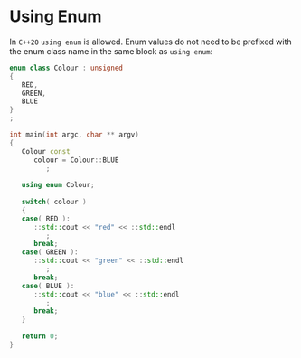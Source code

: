 # Using Enum

In `C++20` `using enum` is allowed. Enum values do not need to be prefixed with the enum class name in the same block as `using enum`:

```c++
enum class Colour : unsigned
{
   RED,
   GREEN,
   BLUE
}
;

int main(int argc, char ** argv)
{
   Colour const
      colour = Colour::BLUE
         ;
   
   using enum Colour;
   
   switch( colour )
   {
   case( RED ):
      ::std::cout << "red" << ::std::endl
         ;
      break;
   case( GREEN ):
      ::std::cout << "green" << ::std::endl
         ;
      break;
   case( BLUE ):
      ::std::cout << "blue" << ::std::endl
         ;
      break;
   }
   
   return 0;
}
```
